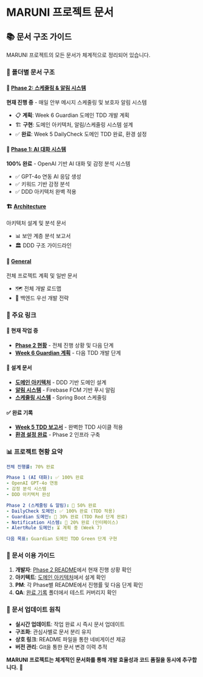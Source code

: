 # MARUNI 프로젝트 문서

## 📚 문서 구조 가이드

MARUNI 프로젝트의 모든 문서가 체계적으로 정리되어 있습니다.

### 📂 폴더별 문서 구조

#### 🚀 [Phase 2: 스케줄링 & 알림 시스템](./phase2/)
**현재 진행 중** - 매일 안부 메시지 스케줄링 및 보호자 알림 시스템
- 📋 **계획**: Week 6 Guardian 도메인 TDD 개발 계획
- 🏗️ **구현**: 도메인 아키텍처, 알림/스케줄링 시스템 설계
- ✅ **완료**: Week 5 DailyCheck 도메인 TDD 완료, 환경 설정

#### 🤖 [Phase 1: AI 대화 시스템](./phase1/)
**100% 완료** - OpenAI 기반 AI 대화 및 감정 분석 시스템
- ✅ GPT-4o 연동 AI 응답 생성
- ✅ 키워드 기반 감정 분석
- ✅ DDD 아키텍처 완벽 적용

#### 🏗️ [Architecture](./architecture/)
아키텍처 설계 및 분석 문서
- 📊 보안 계층 분석 보고서
- 🏛️ DDD 구조 가이드라인

#### 📝 [General](./general/)
전체 프로젝트 계획 및 일반 문서
- 🗺️ 전체 개발 로드맵
- 🔧 백엔드 우선 개발 전략

### 🔗 주요 링크

#### 🎯 현재 작업 중
- **[Phase 2 현황](./phase2/README.md)** - 전체 진행 상황 및 다음 단계
- **[Week 6 Guardian 계획](./phase2/planning/week6-guardian.md)** - 다음 TDD 개발 단계

#### 📖 설계 문서
- **[도메인 아키텍처](./phase2/implementation/domain-architecture.md)** - DDD 기반 도메인 설계
- **[알림 시스템](./phase2/implementation/notification-system.md)** - Firebase FCM 기반 푸시 알림
- **[스케줄링 시스템](./phase2/implementation/scheduling-system.md)** - Spring Boot 스케줄링

#### ✅ 완료 기록
- **[Week 5 TDD 보고서](./phase2/completed/week5-tdd-report.md)** - 완벽한 TDD 사이클 적용
- **[환경 설정 완료](./phase2/completed/environment-setup.md)** - Phase 2 인프라 구축

### 📊 프로젝트 현황 요약

```yaml
전체 진행률: 70% 완료

Phase 1 (AI 대화): ✅ 100% 완료
- OpenAI GPT-4o 연동
- 감정 분석 시스템
- DDD 아키텍처 완성

Phase 2 (스케줄링 & 알림): 🔄 50% 완료
- DailyCheck 도메인: ✅ 100% 완료 (TDD 적용)
- Guardian 도메인: 🔄 30% 완료 (TDD Red 단계 완료)
- Notification 시스템: 🔄 20% 완료 (인터페이스)
- AlertRule 도메인: ⏳ 계획 중 (Week 7)

다음 목표: Guardian 도메인 TDD Green 단계 구현
```

### 🔧 문서 이용 가이드

1. **개발자**: [Phase 2 README](./phase2/README.md)에서 현재 진행 상황 확인
2. **아키텍트**: [도메인 아키텍처](./phase2/implementation/domain-architecture.md)에서 설계 확인
3. **PM**: 각 Phase별 README에서 진행률 및 다음 단계 확인
4. **QA**: [완료 기록](./phase2/completed/) 폴더에서 테스트 커버리지 확인

### 📝 문서 업데이트 원칙

- **실시간 업데이트**: 작업 완료 시 즉시 문서 업데이트
- **구조화**: 관심사별로 문서 분리 유지
- **상호 링크**: README 파일을 통한 네비게이션 제공
- **버전 관리**: Git을 통한 문서 변경 이력 추적

**MARUNI 프로젝트는 체계적인 문서화를 통해 개발 효율성과 코드 품질을 동시에 추구합니다.** 🚀